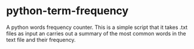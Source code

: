 # python-term-frequency
A python words frequency counter. This is a simple script that it takes .txt files as input an carries out a summary of the most common words in the text file and their frequency.
